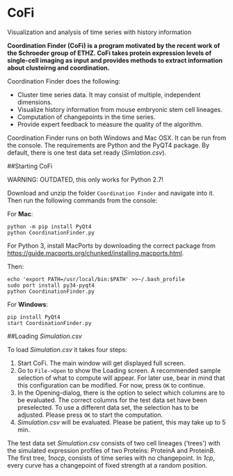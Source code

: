 # CoFi
Visualization and analysis of time series with history information

**Coordination Finder (CoFi) is a program motivated by the recent work of the Schroeder group of ETHZ. CoFi takes protein expression levels of single-cell imaging as input and provides methods to extract information about clusteirng and coordination.**

Coordination Finder does the following:
* Cluster time series data. It may consist of multiple, independent dimensions.
* Visualize history information from mouse embryonic stem cell lineages.
* Computation of changepoints in the time series.
* Provide expert feedback to measure the quality of the algorithm.

Coordination Finder runs on both Windows and Mac OSX. It can be run from the console. The requirements are Python and the PyQT4 package. By default, there is one test data set ready (*Simlation.csv*).

##Starting CoFi

WARNING: OUTDATED, this only works for Python 2.7!

Download and unzip the folder `Coordination Finder` and navigate into it. Then run the following commands from the console:

For **Mac**:
```
python -m pip install PyQt4
python CoordinationFinder.py
```

For Python 3, install MacPorts by downloading the correct package from https://guide.macports.org/chunked/installing.macports.html.

Then:
```
echo 'export PATH=/usr/local/bin:$PATH' >>~/.bash_profile
sudo port install py34-pyqt4
python CoordinationFinder.py
```

For **Windows**:
```
pip install PyQt4
start CoordinationFinder.py
```

##Loading *Simulation.csv*

To load *Simulation.csv* it takes four steps:

1. Start CoFi. The main window will get displayed full screen.
2. Go to `File->Open` to show the Loading screen. A recommended sample selection of what to compute will appear. For later use, bear in mind that this configuration can be modified. For now, press `OK` to continue.
3. In the Opening-dialog, there is the option to select which columns are to be evaluated. The correct columns for the test data set have been preselected. To use a different data set, the selection has to be adjusted. Please press `OK` to start the computation.
4. *Simulation.csv* will be evaluated. Please be patient, this may take up to 5 min.

The test data set *Simulation.csv* consists of two cell lineages ('trees') with the simulated expression profiles of two Proteins: ProteinA and ProteinB. The first tree, *1nocp*, consists of time series with no changepoint. In *1cp*, every curve has a changepoint of fixed strength at a random position.
